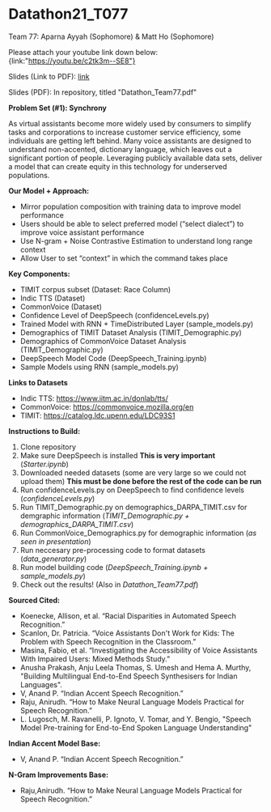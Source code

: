 # Datathon21_T077

Team 77: Aparna Ayyah (Sophomore) & Matt Ho (Sophomore)

Please attach your youtube link down below:
{link:"https://youtu.be/c2tk3m--SE8"}

Slides (Link to PDF): [link](https://drive.google.com/file/d/1Jt-BZMCok0iO3jMHH0ATmcvP8hNmoTAs/view?usp=sharing)

Slides (PDF): In repository, titled "Datathon_Team77.pdf"


**Problem Set (#1): Synchrony**

As virtual assistants become more widely used by consumers to simplify tasks and corporations to increase customer service efficiency, some individuals are getting left behind. Many voice assistants are designed to understand non-accented, dictionary language, which leaves out a significant portion of people. Leveraging publicly available data sets, deliver a model that can create equity in this technology for underserved populations.

**Our Model + Approach:**
- Mirror population composition with training data to improve model performance
- Users should be able to select preferred model (“select dialect”) to improve voice assistant performance
- Use N-gram + Noise Contrastive Estimation to understand long range context 
- Allow User to set “context” in which the command takes place

**Key Components:**
- TIMIT corpus subset (Dataset: Race Column)
- Indic TTS (Dataset)
- CommonVoice (Dataset)
- Confidence Level of DeepSpeech (confidenceLevels.py)
- Trained Model with RNN + TimeDistributed Layer (sample_models.py)
- Demographics of TIMIT Dataset Analysis (TIMIT_Demographic.py)
- Demographics of CommonVoice Dataset Analysis (TIMIT_Demographic.py)
- DeepSpeech Model Code (DeepSpeech_Training.ipynb)
- Sample Models using RNN (sample_models.py)

**Links to Datasets**
- Indic TTS: https://www.iitm.ac.in/donlab/tts/
- CommonVoice: https://commonvoice.mozilla.org/en
- TIMIT: https://catalog.ldc.upenn.edu/LDC93S1

**Instructions to Build:**
1. Clone repository
2. Make sure DeepSpeech is installed **This is very important** (*Starter.ipynb*)
3. Downloaded needed datasets (some are very large so we could not upload them) **This must be done before the rest of the code can be run**
4. Run confidenceLevels.py on DeepSpeech to find confidence levels (*confidenceLevels.py*)
5. Run TIMIT_Demographic.py on demographics_DARPA_TIMIT.csv for demgraphic information (*TIMIT_Demographic.py + demographics_DARPA_TIMIT.csv*)
6. Run CommonVoice_Demographics.py for demographic information (*as seen in presentation*)
7. Run neccesary pre-processing code to format datasets (*data_generator.py*)
8. Run model building code (*DeepSpeech_Training.ipynb + sample_models.py*)
9. Check out the results! (Also in *Datathon_Team77.pdf*)

**Sourced Cited:**
- Koenecke, Allison, et al. “Racial Disparities in Automated Speech Recognition.” 
- Scanlon, Dr. Patricia. “Voice Assistants Don't Work for Kids: The Problem with Speech Recognition in the Classroom.” 
- Masina, Fabio, et al. “Investigating the Accessibility of Voice Assistants With Impaired Users: Mixed Methods Study.” 
- Anusha Prakash, Anju Leela Thomas, S. Umesh and Hema A. Murthy, "Building Multilingual End-to-End Speech Synthesisers for Indian Languages".
- V, Anand P. “Indian Accent Speech Recognition.”
- Raju, Anirudh. “How to Make Neural Language Models Practical for Speech Recognition.”
- L. Lugosch, M. Ravanelli, P. Ignoto, V. Tomar, and Y. Bengio, "Speech Model Pre-training for End-to-End Spoken Language Understanding"

**Indian Accent Model Base:**
- V, Anand P. “Indian Accent Speech Recognition.”

**N-Gram Improvements Base:**
- Raju,Anirudh. “How to Make Neural Language Models Practical for Speech Recognition.”


